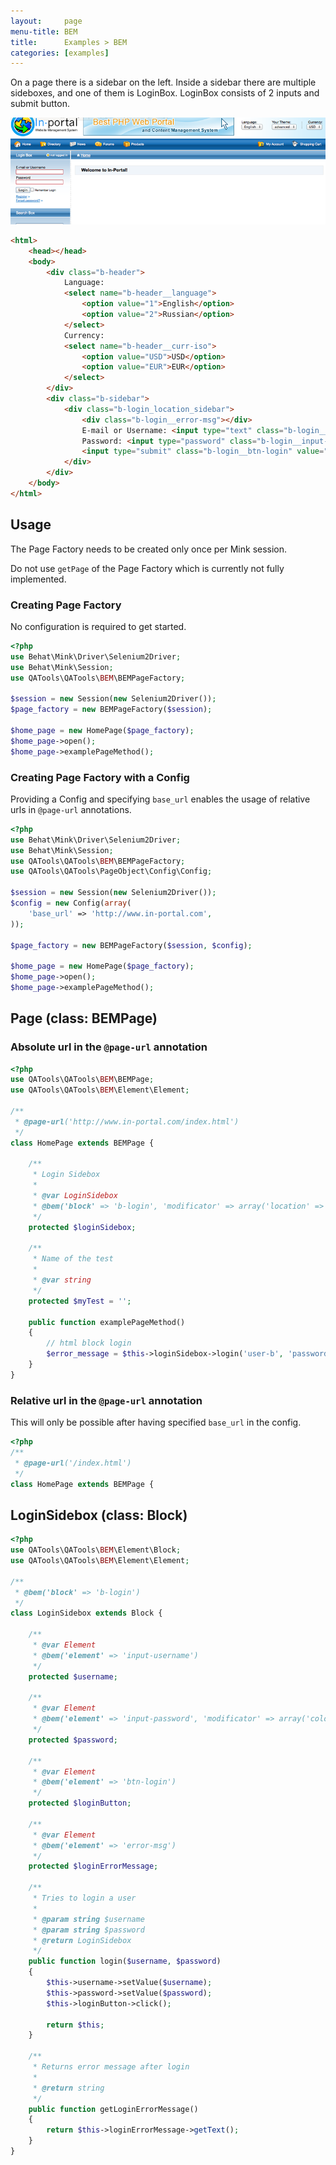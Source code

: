 ```yaml
---
layout:     page
menu-title: BEM
title:      Examples > BEM
categories: [examples]
---
```


On a page there is a sidebar on the left. Inside a sidebar there are multiple sideboxes, and one of them is LoginBox. LoginBox consists of 2 inputs and submit button.

![Example Page](/examples/example_page.png)

```html
<html>
	<head></head>
	<body>
		<div class="b-header">
			Language:
			<select name="b-header__language">
				<option value="1">English</option>
				<option value="2">Russian</option>
			</select>
			Currency:
			<select name="b-header__curr-iso">
				<option value="USD">USD</option>
				<option value="EUR">EUR</option>
			</select>
		</div>
		<div class="b-sidebar">
			<div class="b-login_location_sidebar">
				<div class="b-login__error-msg"></div>
				E-mail or Username: <input type="text" class="b-login__input-username" value=""/><br/>
				Password: <input type="password" class="b-login__input-password_color_red" value=""/><br/>
				<input type="submit" class="b-login__btn-login" value="Login"/>
			</div>
		</div>
	</body>
</html>
```

## Usage

The Page Factory needs to be created only once per Mink session.

<p class="message">
    Do not use <code>getPage</code> of the Page Factory which is currently not fully implemented.
</p>

### Creating Page Factory

No configuration is required to get started.

```php
<?php
use Behat\Mink\Driver\Selenium2Driver;
use Behat\Mink\Session;
use QATools\QATools\BEM\BEMPageFactory;

$session = new Session(new Selenium2Driver());
$page_factory = new BEMPageFactory($session);

$home_page = new HomePage($page_factory);
$home_page->open();
$home_page->examplePageMethod();
```

### Creating Page Factory with a Config

Providing a Config and specifying `base_url` enables the usage of relative urls in `@page-url` annotations.

```php
<?php
use Behat\Mink\Driver\Selenium2Driver;
use Behat\Mink\Session;
use QATools\QATools\BEM\BEMPageFactory;
use QATools\QATools\PageObject\Config\Config;

$session = new Session(new Selenium2Driver());
$config = new Config(array(
	'base_url' => 'http://www.in-portal.com',
));

$page_factory = new BEMPageFactory($session, $config);

$home_page = new HomePage($page_factory);
$home_page->open();
$home_page->examplePageMethod();
```

## Page (class: BEMPage)

### Absolute url in the `@page-url` annotation

```php
<?php
use QATools\QATools\BEM\BEMPage;
use QATools\QATools\BEM\Element\Element;

/**
 * @page-url('http://www.in-portal.com/index.html')
 */
class HomePage extends BEMPage {

	/**
	 * Login Sidebox
	 *
	 * @var LoginSidebox
	 * @bem('block' => 'b-login', 'modificator' => array('location' => 'sidebar'))
	 */
	protected $loginSidebox;

	/**
	 * Name of the test
	 *
	 * @var string
	 */
	protected $myTest = '';

	public function examplePageMethod()
	{
		// html block login
		$error_message = $this->loginSidebox->login('user-b', 'password-b')->getLoginErrorMessage();
	}
}
```

### Relative url in the `@page-url` annotation

This will only be possible after having specified `base_url` in the config.

```php
<?php
/**
 * @page-url('/index.html')
 */
class HomePage extends BEMPage {
```


## LoginSidebox (class: Block)

```php
<?php
use QATools\QATools\BEM\Element\Block;
use QATools\QATools\BEM\Element\Element;

/**
 * @bem('block' => 'b-login')
 */
class LoginSidebox extends Block {

	/**
	 * @var Element
	 * @bem('element' => 'input-username')
	 */
	protected $username;

	/**
	 * @var Element
	 * @bem('element' => 'input-password', 'modificator' => array('color' => 'red'))
	 */
	protected $password;

	/**
	 * @var Element
	 * @bem('element' => 'btn-login')
	 */
	protected $loginButton;

	/**
	 * @var Element
	 * @bem('element' => 'error-msg')
	 */
	protected $loginErrorMessage;

	/**
	 * Tries to login a user
	 *
	 * @param string $username
	 * @param string $password
	 * @return LoginSidebox
	 */
	public function login($username, $password)
	{
		$this->username->setValue($username);
		$this->password->setValue($password);
		$this->loginButton->click();

		return $this;
	}

	/**
	 * Returns error message after login
	 *
	 * @return string
	 */
	public function getLoginErrorMessage()
	{
		return $this->loginErrorMessage->getText();
	}
}
```
